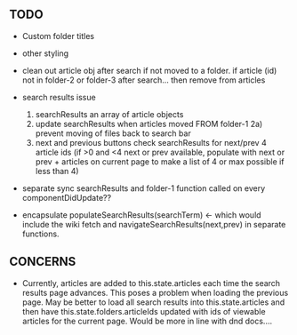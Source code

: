 ## TODO

- Custom folder titles
- other styling
- clean out article obj after search if not moved
  to a folder.  if article (id) not in folder-2 or folder-3 after search... then remove from articles

- search results issue
  1) searchResults an array of article objects
  2) update searchResults when articles moved FROM folder-1
  2a) prevent moving of files back to search bar
  3) next and previous buttons check searchResults for next/prev 4 article ids
  (if >0 and <4 next or prev available, populate with next or prev + articles on current page
  to make a list of 4 or max possible if less than 4)

- separate sync searchResults and folder-1 function called on every componentDidUpdate??

- encapsulate populateSearchResults(searchTerm) <- which would include the wiki fetch
and navigateSearchResults(next,prev) in separate functions.

## CONCERNS

- Currently, articles are added to this.state.articles each time the search results page advances.  This poses a problem when loading the previous page.  May be better to load all search results into this.state.articles and then have this.state.folders.articleIds updated with ids of viewable articles for the current page.  Would be more in line with dnd docs....


